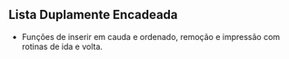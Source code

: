 ## Lista Duplamente Encadeada

- Funções de inserir em cauda e ordenado, remoção e impressão com rotinas de ida e volta.
